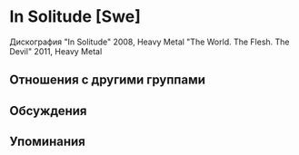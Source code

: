 # In Solitude [Swe]

Дискография
"In Solitude" 2008, Heavy Metal
"The World. The Flesh. The Devil" 2011, Heavy Metal

## Отношения с другими группами


## Обсуждения


## Упоминания

